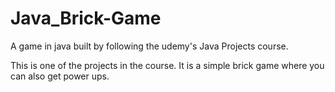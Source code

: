 # Java_Brick-Game
A game in java built by following the udemy's Java Projects course.

This is one of the projects in the course.
It is a simple brick game where you can also get power ups.
